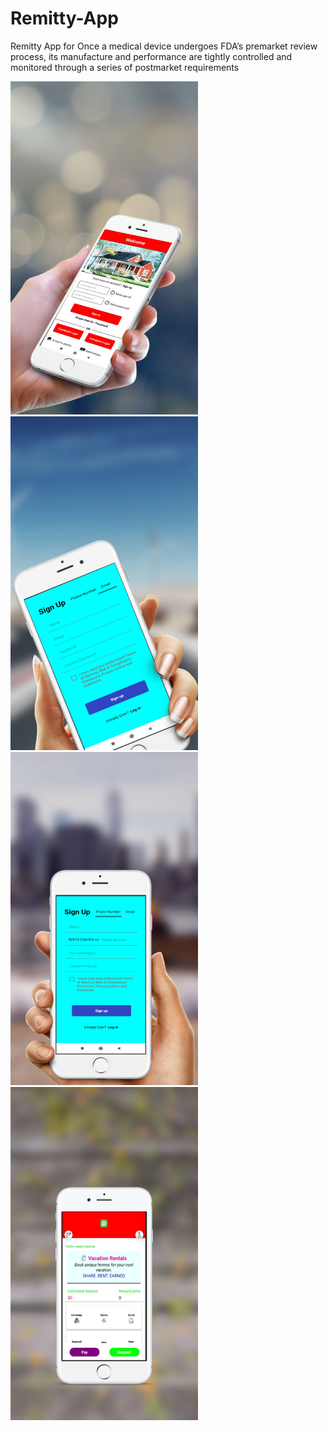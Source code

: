 # Remitty-App
Remitty App for Once a medical device undergoes FDA’s premarket review process, its manufacture and performance are tightly controlled and monitored through a series of postmarket requirements


<p>
<img src="https://github.com/JadavChirag/Remitty-App/blob/master/App%20Store%20SS/0.jpg" width = "300"/>
<img src="https://github.com/JadavChirag/Remitty-App/blob/master/App%20Store%20SS/1.jpg" width = "300"/>

<img src="https://github.com/JadavChirag/Remitty-App/blob/master/App%20Store%20SS/2.jpg" width = "300"/>
<img src="https://github.com/JadavChirag/Remitty-App/blob/master/App%20Store%20SS/4.jpg" width = "300"/>

</p>
